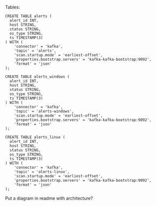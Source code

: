 Tables:

    CREATE TABLE alerts (
      alert_id INT,
      host STRING,
      status STRING,
      os_type STRING,
      ts TIMESTAMP(3)
    ) WITH (
        'connector' = 'kafka',
        'topic' = 'alerts',
        'scan.startup.mode' = 'earliest-offset',
        'properties.bootstrap.servers' = 'kafka-kafka-bootstrap:9092',
        'format' = 'json'
    );

    CREATE TABLE alerts_windows (
      alert_id INT,
      host STRING,
      status STRING,
      os_type STRING,
      ts TIMESTAMP(3)
    ) WITH (
        'connector' = 'kafka',
        'topic' = 'alerts-windows',
        'scan.startup.mode' = 'earliest-offset',
        'properties.bootstrap.servers' = 'kafka-kafka-bootstrap:9092',
        'format' = 'json'
    );

    CREATE TABLE alerts_linux (
      alert_id INT,
      host STRING,
      status STRING,
      os_type STRING,
      ts TIMESTAMP(3)
    ) WITH (
        'connector' = 'kafka',
        'topic' = 'alerts-linux',
        'scan.startup.mode' = 'earliest-offset',
        'properties.bootstrap.servers' = 'kafka-kafka-bootstrap:9092',
        'format' = 'json'
    );


Put a diagram in readme with architecture?